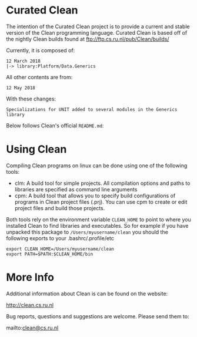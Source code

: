# Curated Clean

The intention of the Curated Clean project is to provide a current and stable version of the Clean programming language.
Curated Clean is based off of the nightly Clean builds found at ftp://ftp.cs.ru.nl/pub/Clean/builds/

Currently, it is composed of:

	12 March 2018
	|-> library:Platform/Data.Generics
	
All other contents are from:
	
	12 May 2018
	
With these changes:
	
	Specializations for UNIT added to several modules in the Generics library
	
Below follows Clean's official `README.md`:

# Using Clean

Compiling Clean programs on linux can be done using one of the following tools:

- clm: A build tool for simple projects. All compilation options and paths to libraries are specified as command line arguments
- cpm: A build tool that allows you to specify build configurations of programs in Clean project files (.prj).
       You can use cpm to create or edit project files and build those projects.

Both tools rely on the environment variable `CLEAN_HOME` to point to where you installed Clean to find libraries and executables.
So for example if you have unpacked this package to `/Users/myusername/clean` you should the following exports to your .bashrc/.profile/etc
```
export CLEAN_HOME=/Users/myusername/clean
export PATH=$PATH:$CLEAN_HOME/bin
```

# More Info

Additional information about Clean is can be found on the website:

  http://clean.cs.ru.nl

Bug reports, questions and suggestions are welcome. Please send them to:

  mailto:clean@cs.ru.nl
